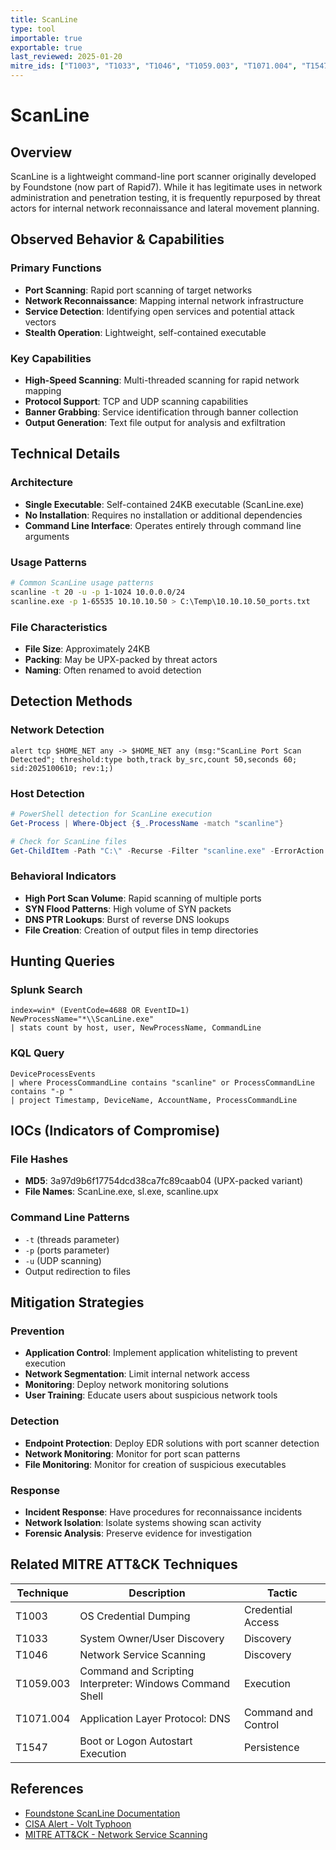 ```yaml
---
title: ScanLine
type: tool
importable: true
exportable: true
last_reviewed: 2025-01-20
mitre_ids: ["T1003", "T1033", "T1046", "T1059.003", "T1071.004", "T1547"]
---
```


# ScanLine

## Overview

ScanLine is a lightweight command-line port scanner originally developed by Foundstone (now part of Rapid7). While it has legitimate uses in network administration and penetration testing, it is frequently repurposed by threat actors for internal network reconnaissance and lateral movement planning.

## Observed Behavior & Capabilities

### Primary Functions
- **Port Scanning**: Rapid port scanning of target networks
- **Network Reconnaissance**: Mapping internal network infrastructure
- **Service Detection**: Identifying open services and potential attack vectors
- **Stealth Operation**: Lightweight, self-contained executable

### Key Capabilities
- **High-Speed Scanning**: Multi-threaded scanning for rapid network mapping
- **Protocol Support**: TCP and UDP scanning capabilities
- **Banner Grabbing**: Service identification through banner collection
- **Output Generation**: Text file output for analysis and exfiltration

## Technical Details

### Architecture
- **Single Executable**: Self-contained 24KB executable (ScanLine.exe)
- **No Installation**: Requires no installation or additional dependencies
- **Command Line Interface**: Operates entirely through command line arguments

### Usage Patterns
```bash
# Common ScanLine usage patterns
scanline -t 20 -u -p 1-1024 10.0.0.0/24
scanline.exe -p 1-65535 10.10.10.50 > C:\Temp\10.10.10.50_ports.txt
```

### File Characteristics
- **File Size**: Approximately 24KB
- **Packing**: May be UPX-packed by threat actors
- **Naming**: Often renamed to avoid detection

## Detection Methods

### Network Detection
```suricata
alert tcp $HOME_NET any -> $HOME_NET any (msg:"ScanLine Port Scan Detected"; threshold:type both,track by_src,count 50,seconds 60; sid:2025100610; rev:1;)
```

### Host Detection
```powershell
# PowerShell detection for ScanLine execution
Get-Process | Where-Object {$_.ProcessName -match "scanline"}

# Check for ScanLine files
Get-ChildItem -Path "C:\" -Recurse -Filter "scanline.exe" -ErrorAction SilentlyContinue
```

### Behavioral Indicators
- **High Port Scan Volume**: Rapid scanning of multiple ports
- **SYN Flood Patterns**: High volume of SYN packets
- **DNS PTR Lookups**: Burst of reverse DNS lookups
- **File Creation**: Creation of output files in temp directories

## Hunting Queries

### Splunk Search
```splunk
index=win* (EventCode=4688 OR EventID=1) NewProcessName="*\\ScanLine.exe"
| stats count by host, user, NewProcessName, CommandLine
```

### KQL Query
```kql
DeviceProcessEvents
| where ProcessCommandLine contains "scanline" or ProcessCommandLine contains "-p "
| project Timestamp, DeviceName, AccountName, ProcessCommandLine
```

## IOCs (Indicators of Compromise)

### File Hashes
- **MD5**: 3a97d9b6f17754dcd38ca7fc89caab04 (UPX-packed variant)
- **File Names**: ScanLine.exe, sl.exe, scanline.upx

### Command Line Patterns
- `-t` (threads parameter)
- `-p` (ports parameter)
- `-u` (UDP scanning)
- Output redirection to files

## Mitigation Strategies

### Prevention
- **Application Control**: Implement application whitelisting to prevent execution
- **Network Segmentation**: Limit internal network access
- **Monitoring**: Deploy network monitoring solutions
- **User Training**: Educate users about suspicious network tools

### Detection
- **Endpoint Protection**: Deploy EDR solutions with port scanner detection
- **Network Monitoring**: Monitor for port scan patterns
- **File Monitoring**: Monitor for creation of suspicious executables

### Response
- **Incident Response**: Have procedures for reconnaissance incidents
- **Network Isolation**: Isolate systems showing scan activity
- **Forensic Analysis**: Preserve evidence for investigation

## Related MITRE ATT&CK Techniques

| Technique | Description | Tactic |
|-----------|-------------|---------|
| T1003 | OS Credential Dumping | Credential Access |
| T1033 | System Owner/User Discovery | Discovery |
| T1046 | Network Service Scanning | Discovery |
| T1059.003 | Command and Scripting Interpreter: Windows Command Shell | Execution |
| T1071.004 | Application Layer Protocol: DNS | Command and Control |
| T1547 | Boot or Logon Autostart Execution | Persistence |

## References

- [Foundstone ScanLine Documentation](https://www.foundstone.com/)
- [CISA Alert - Volt Typhoon](https://www.cisa.gov/news-events/cybersecurity-advisories/)
- [MITRE ATT&CK - Network Service Scanning](https://attack.mitre.org/techniques/T1046/)
